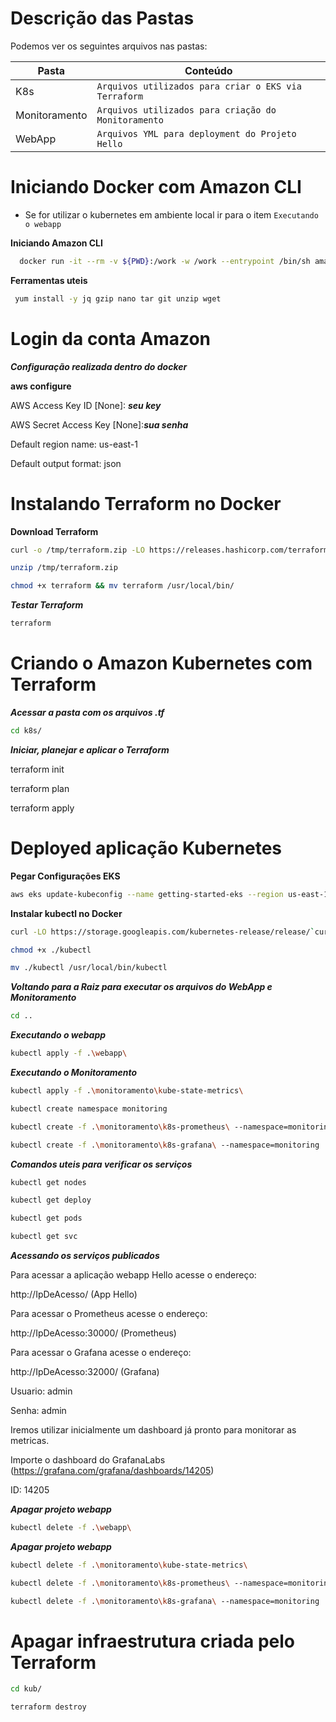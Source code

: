 # Descrição das Pastas

Podemos ver os seguintes arquivos nas pastas:

|Pasta                |Conteúdo                 |
|----------------|-------------------------------|
|K8s|`Arquivos utilizados para criar o EKS via Terraform`            
|Monitoramento|`Arquivos utilizados para criação do Monitoramento`
|WebApp|`Arquivos YML para deployment do Projeto Hello`            |




# Iniciando Docker com Amazon CLI

- Se for utilizar o kubernetes em ambiente local ir para o item `Executando o webapp`

 **Iniciando Amazon CLI**
```sh
  docker run -it --rm -v ${PWD}:/work -w /work --entrypoint /bin/sh amazon/aws-cli:2.0.43
```
   **Ferramentas uteis** 
```sh
 yum install -y jq gzip nano tar git unzip wget
```


# Login da conta Amazon
***Configuração realizada dentro do docker***

**aws configure**

AWS Access Key ID [None]: ***seu key***

AWS Secret Access Key [None]:***sua senha***

Default region name: us-east-1

Default output format: json



# Instalando Terraform no Docker

**Download Terraform** 
```sh
curl -o /tmp/terraform.zip -LO https://releases.hashicorp.com/terraform/0.13.1/terraform_0.13.1_linux_amd64.zip
```
```sh
unzip /tmp/terraform.zip
```
```sh
chmod +x terraform && mv terraform /usr/local/bin/
```

***Testar Terraform***
```sh
terraform
```



# Criando o Amazon Kubernetes com Terraform

***Acessar a pasta com os arquivos .tf***
```sh
cd k8s/
```
***Iniciar, planejar e aplicar o Terraform***

terraform init

terraform plan

terraform apply




# Deployed aplicação Kubernetes


**Pegar Configurações EKS** 
```sh
aws eks update-kubeconfig --name getting-started-eks --region us-east-1
```

**Instalar kubectl no Docker** 
```sh
curl -LO https://storage.googleapis.com/kubernetes-release/release/`curl -s https://storage.googleapis.com/kubernetes-release/release/stable.txt`/bin/linux/amd64/kubectl
```
```sh
chmod +x ./kubectl
```
```sh
mv ./kubectl /usr/local/bin/kubectl
```


***Voltando para a Raiz para executar os arquivos do WebApp e Monitoramento***
```sh
cd ..
```

***Executando o webapp***
```sh
kubectl apply -f .\webapp\
```


***Executando o Monitoramento***
```sh
kubectl apply -f .\monitoramento\kube-state-metrics\
```
```sh
kubectl create namespace monitoring
```
```sh
kubectl create -f .\monitoramento\k8s-prometheus\ --namespace=monitoring
```
```sh
kubectl create -f .\monitoramento\k8s-grafana\ --namespace=monitoring
```


***Comandos uteis para verificar os serviços***
```sh
kubectl get nodes
```
```sh
kubectl get deploy
```
```sh
kubectl get pods
```
```sh
kubectl get svc
```


***Acessando os serviços publicados***

Para acessar a aplicação webapp Hello acesse o endereço:

http://IpDeAcesso/ (App Hello)

Para acessar o Prometheus acesse o endereço:

http://IpDeAcesso:30000/ (Prometheus)

Para acessar o Grafana acesse o endereço:

http://IpDeAcesso:32000/ (Grafana)

Usuario: admin

Senha: admin

Iremos utilizar inicialmente um dashboard já pronto para monitorar as metricas.

Importe o dashboard do GrafanaLabs (https://grafana.com/grafana/dashboards/14205)

ID: 14205




***Apagar projeto webapp***
```sh
kubectl delete -f .\webapp\
```


***Apagar projeto webapp***
```sh
kubectl delete -f .\monitoramento\kube-state-metrics\
```
```sh
kubectl delete -f .\monitoramento\k8s-prometheus\ --namespace=monitoring
```
```sh
kubectl delete -f .\monitoramento\k8s-grafana\ --namespace=monitoring
```


# Apagar infraestrutura criada pelo Terraform
```sh
cd kub/
```
```sh
terraform destroy
 ```
